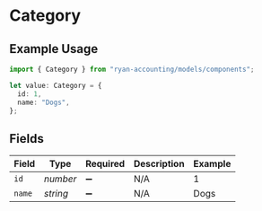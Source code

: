 # Category

## Example Usage

```typescript
import { Category } from "ryan-accounting/models/components";

let value: Category = {
  id: 1,
  name: "Dogs",
};
```

## Fields

| Field              | Type               | Required           | Description        | Example            |
| ------------------ | ------------------ | ------------------ | ------------------ | ------------------ |
| `id`               | *number*           | :heavy_minus_sign: | N/A                | 1                  |
| `name`             | *string*           | :heavy_minus_sign: | N/A                | Dogs               |